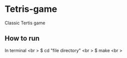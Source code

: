 # Tetris-game
Classic Tertis game

## How to run
In terminal <br \>
$ cd "file directory" <br \>
$ make <br \>


